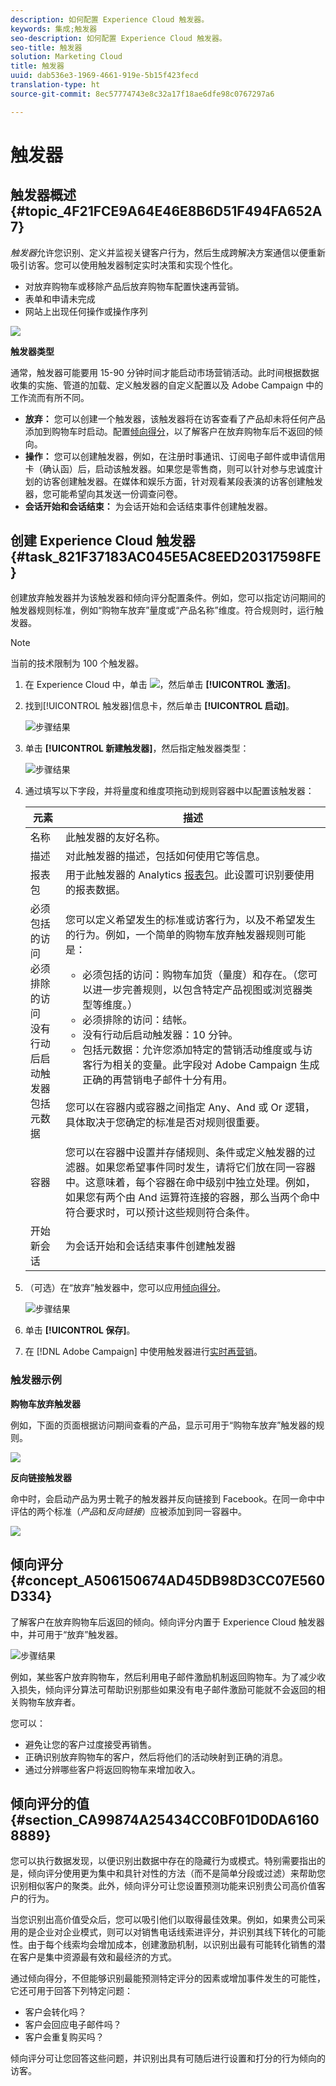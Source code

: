 ```yaml
---
description: 如何配置 Experience Cloud 触发器。
keywords: 集成;触发器
seo-description: 如何配置 Experience Cloud 触发器。
seo-title: 触发器
solution: Marketing Cloud
title: 触发器
uuid: dab536e3-1969-4661-919e-5b15f423fecd
translation-type: ht
source-git-commit: 8ec57774743e8c32a17f18ae6dfe98c0767297a6

---
```



# 触发器

## 触发器概述 {#topic_4F21FCE9A64E46E8B6D51F494FA652A7}

*触发器*允许您识别、定义并监视关键客户行为，然后生成跨解决方案通信以便重新吸引访客。您可以使用触发器制定实时决策和实现个性化。

* 对放弃购物车或移除产品后放弃购物车配置快速再营销。
* 表单和申请未完成
* 网站上出现任何操作或操作序列

![](assets/trigger-abandonment-2.png)

**触发器类型**

通常，触发器可能要用 15-90 分钟时间才能启动市场营销活动。此时间根据数据收集的实施、管道的加载、定义触发器的自定义配置以及 Adobe Campaign 中的工作流而有所不同。

* **放弃：** 您可以创建一个触发器，该触发器将在访客查看了产品却未将任何产品添加到购物车时启动。配置[倾向得分](../activation/triggers.md#concept_A506150674AD45DB98D3CC07E560D334)，以了解客户在放弃购物车后不返回的倾向。
* **操作：** 您可以创建触发器，例如，在注册时事通讯、订阅电子邮件或申请信用卡（确认函）后，启动该触发器。如果您是零售商，则可以针对参与忠诚度计划的访客创建触发器。在媒体和娱乐方面，针对观看某段表演的访客创建触发器，您可能希望向其发送一份调查问卷。
* **会话开始和会话结束：** 为会话开始和会话结束事件创建触发器。

## 创建 Experience Cloud 触发器 {#task_821F37183AC045E5AC8EED20317598FE}

创建放弃触发器并为该触发器和倾向评分配置条件。例如，您可以指定访问期间的触发器规则标准，例如“购物车放弃”量度或“产品名称”维度。符合规则时，运行触发器。

<!-- t_create-trigger.xml -->

>[!NOTE]
>
>当前的技术限制为 100 个触发器。

1. 在 Experience Cloud 中，单击 ![](assets/menu-icon.png)，然后单击 **[!UICONTROL 激活]**。
1. 找到[!UICONTROL 触发器]信息卡，然后单击 **[!UICONTROL 启动]**。

   ![步骤结果](assets/activation-triggers.png)

1. 单击 **[!UICONTROL 新建触发器]**，然后指定触发器类型：

   ![步骤结果](assets/add-trigger.png)

1. 通过填写以下字段，并将量度和维度项拖动到规则容器中以配置该触发器：

   | 元素 | 描述 |
   |--- |--- |
   | 名称 | 此触发器的友好名称。 |
   | 描述 | 对此触发器的描述，包括如何使用它等信息。 |
   | 报表包 | 用于此触发器的 Analytics [报表包](https://marketing.adobe.com/resources/help/zh_CN/analytics/getting-started/report-suites.html)。此设置可识别要使用的报表数据。 |
   | 必须包括的访问<br>必须排除的访问<br>没有行动后启动触发器<br>包括元数据 | 您可以定义希望发生的标准或访客行为，以及不希望发生的行为。例如，一个简单的购物车放弃触发器规则可能是：<ul><li>必须包括的访问：购物车加货（量度）和存在。（您可以进一步完善规则，以包含特定产品视图或浏览器类型等维度。）</li><li>必须排除的访问：结帐。</li><li>没有行动后启动触发器：10 分钟。</li><li>包括元数据：允许您添加特定的营销活动维度或与访客行为相关的变量。此字段对 Adobe Campaign 生成正确的再营销电子邮件十分有用。</li></ul><br>您可以在容器内或容器之间指定 Any、And 或 Or 逻辑，具体取决于您确定的标准是否对规则很重要。 |
   | 容器 | 您可以在容器中设置并存储规则、条件或定义触发器的过滤器。如果您希望事件同时发生，请将它们放在同一容器中。这意味着，每个容器在命中级别中独立处理。例如，如果您有两个由 And 运算符连接的容器，那么当两个命中符合要求时，可以预计这些规则符合条件。 |
   | 开始新会话 | 为会话开始和会话结束事件创建触发器 |

1. （可选）在“放弃”触发器中，您可以应用[倾向得分](../activation/triggers.md#concept_A506150674AD45DB98D3CC07E560D334)。

   ![步骤结果](assets/propensity-scoring.png)

1. 单击 **[!UICONTROL 保存]**。
1. 在 [!DNL Adobe Campaign] 中使用触发器进行[实时再营销](https://docs.campaign.adobe.com/doc/standard/en/EMA_Transactional_messaging_Marketing_Cloud_Triggers.html)。

### 触发器示例

**购物车放弃触发器**

例如，下面的页面根据访问期间查看的产品，显示可用于“购物车放弃”触发器的规则。

![](assets/abandonment-trigger.png)

**反向链接触发器**

命中时，会启动产品为男士靴子的触发器并反向链接到 Facebook。在同一命中中评估的两个标准（*产品*和*反向链接*）应被添加到同一容器中。

![](assets/fb-boots-promo.png)

## 倾向评分 {#concept_A506150674AD45DB98D3CC07E560D334}

<!-- propensity-scoring.xml -->

了解客户在放弃购物车后返回的倾向。倾向评分内置于 Experience Cloud 触发器中，并可用于“放弃”触发器。

![步骤结果](assets/propensity-scoring.png)

例如，某些客户放弃购物车，然后利用电子邮件激励机制返回购物车。为了减少收入损失，倾向评分算法可帮助识别那些如果没有电子邮件激励可能就不会返回的相关购物车放弃者。

您可以：

* 避免让您的客户过度接受再销售。
* 正确识别放弃购物车的客户，然后将他们的活动映射到正确的消息。
* 通过分辨哪些客户将返回购物车来增加收入。

## 倾向评分的值 {#section_CA99874A25434CC0BF01D0DA61608889}

您可以执行数据发现，以便识别出数据中存在的隐藏行为或模式。特别需要指出的是，倾向评分使用更为集中和具针对性的方法（而不是简单分段或过滤）来帮助您识别相似客户的聚类。此外，倾向评分可让您设置预测功能来识别贵公司高价值客户的行为。

当您识别出高价值受众后，您可以吸引他们以取得最佳效果。例如，如果贵公司采用的是企业对企业模式，则可以对销售电话线索进评分，并识别其线下转化的可能性。由于每个线索均会增加成本，创建激励机制，以识别出最有可能转化销售的潜在客户是集中资源最有效和最经济的方式。

通过倾向得分，不但能够识别最能预测特定评分的因素或增加事件发生的可能性，它还可用于回答下列特定问题：

* 客户会转化吗？
* 客户会回应电子邮件吗？
* 客户会重复购买吗？

倾向评分可让您回答这些问题，并识别出具有可随后进行设置和打分的行为倾向的访客。
